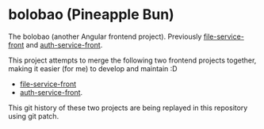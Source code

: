 # bolobao (Pineapple Bun)

The bolobao (another Angular frontend project). Previously [file-service-front](https://github.com/CurtisNewbie/file-service-front) and [auth-service-front](https://github.com/CurtisNewbie/auth-service-front).

This project attempts to merge the following two frontend projects together, making it easier (for me) to develop and maintain :D

- [file-service-front](https://github.com/CurtisNewbie/file-service-front) 
- [auth-service-front](https://github.com/CurtisNewbie/auth-service-front).

This git history of these two projects are being replayed in this repository using git patch.
